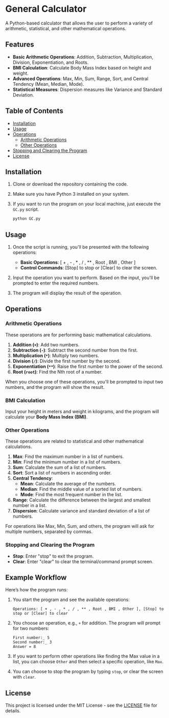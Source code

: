 # General Calculator

A Python-based calculator that allows the user to perform a variety of arithmetic, statistical, and other mathematical operations.

## Features

- **Basic Arithmetic Operations**: Addition, Subtraction, Multiplication, Division, Exponentiation, and Roots.
- **BMI Calculation**: Calculate Body Mass Index based on height and weight.
- **Advanced Operations**: Max, Min, Sum, Range, Sort, and Central Tendency (Mean, Median, Mode).
- **Statistical Measures**: Dispersion measures like Variance and Standard Deviation.

## Table of Contents

- [Installation](#installation)
- [Usage](#usage)
- [Operations](#operations)
  - [Arithmetic Operations](#arithmetic-operations)
  - [Other Operations](#other-operations)
- [Stopping and Clearing the Program](#stopping-and-clearing-the-program)
- [License](#license)

## Installation

1. Clone or download the repository containing the code.
   
2. Make sure you have Python 3 installed on your system.

3. If you want to run the program on your local machine, just execute the `GC.py` script.

   ```bash
   python GC.py
   ```

## Usage

1. Once the script is running, you'll be presented with the following operations:
   - **Basic Operations**: [ + , - , * , / , ** , Root , BMI , Other ]
   - **Control Commands**: [Stop] to stop or [Clear] to clear the screen.

2. Input the operation you want to perform. Based on the input, you'll be prompted to enter the required numbers.

3. The program will display the result of the operation.

## Operations

### Arithmetic Operations

These operations are for performing basic mathematical calculations.

1. **Addition (`+`)**: Add two numbers.
2. **Subtraction (`-`)**: Subtract the second number from the first.
3. **Multiplication (`*`)**: Multiply two numbers.
4. **Division (`/`)**: Divide the first number by the second.
5. **Exponentiation (`**`)**: Raise the first number to the power of the second.
6. **Root (`root`)**: Find the Nth root of a number.

When you choose one of these operations, you'll be prompted to input two numbers, and the program will show the result.

### BMI Calculation

Input your height in meters and weight in kilograms, and the program will calculate your **Body Mass Index (BMI)**.

### Other Operations

These operations are related to statistical and other mathematical calculations.

1. **Max**: Find the maximum number in a list of numbers.
2. **Min**: Find the minimum number in a list of numbers.
3. **Sum**: Calculate the sum of a list of numbers.
4. **Sort**: Sort a list of numbers in ascending order.
5. **Central Tendency**:
   - **Mean**: Calculate the average of the numbers.
   - **Median**: Find the middle value of a sorted list of numbers.
   - **Mode**: Find the most frequent number in the list.
6. **Range**: Calculate the difference between the largest and smallest number in a list.
7. **Dispersion**: Calculate variance and standard deviation of a list of numbers.

For operations like Max, Min, Sum, and others, the program will ask for multiple numbers, separated by commas.

### Stopping and Clearing the Program

- **Stop**: Enter "stop" to exit the program.
- **Clear**: Enter "clear" to clear the terminal/command prompt screen.

## Example Workflow

Here’s how the program runs:

1. You start the program and see the available operations:

   ```
   Operations: [ + , - , * , / , ** , Root , BMI , Other ], [Stop] to stop or [Clear] to clear
   ```

2. You choose an operation, e.g., `+` for addition. The program will prompt for two numbers:

   ```
   First number:_ 5
   Second number:_ 3
   Answer = 8
   ```

3. If you want to perform other operations like finding the Max value in a list, you can choose `Other` and then select a specific operation, like `Max`.

4. You can choose to stop the program by typing `stop`, or clear the screen with `clear`.

## License

This project is licensed under the MIT License - see the [LICENSE](LICENSE) file for details.
